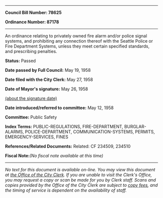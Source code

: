 

********

**Council Bill Number: 78625**
   
**Ordinance Number: 87178**
********

 An ordinance relating to privately owned fire alarm and/or police signal systems, and prohibiting any connection thereof with the Seattle Police or Fire Department Systems, unless they meet certain specified standards, and prescribing penalties.

**Status:** Passed
   
**Date passed by Full Council:** May 19, 1958
   
**Date filed with the City Clerk:** May 27, 1958
   
**Date of Mayor's signature:** May 26, 1958
   
[(about the signature date)](/~public/approvaldate.htm)
   
   
   
**Date introduced/referred to committee:** May 12, 1958
   
**Committee:** Public Safety
   
   
**Index Terms:** PUBLIC-REGULATIONS, FIRE-DEPARTMENT, BURGLAR-ALARMS, POLICE-DEPARTMENT, COMMUNICATION-SYSTEMS, PERMITS, EMERGENCY-SERVICES, FINES

**References/Related Documents:** Related: CF 234509, 234510

**Fiscal Note:**_(No fiscal note available at this time)_
********

_No text for this document is available on-line. You may view this document at [the Office of the City Clerk](http://www.seattle.gov/leg/clerk/contactUs.htm). If you are unable to visit the Clerk's Office, you may request a copy or scan be made for you by Clerk staff. Scans and copies provided by the Office of the City Clerk are subject to [copy fees](http://clerk.seattle.gov/~public/clerkfees.htm), and the timing of service is dependent on the availability of staff._

